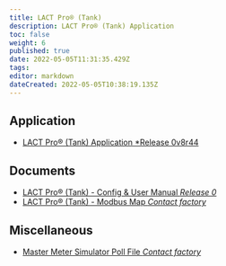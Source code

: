 ```yaml
---
title: LACT Pro® (Tank)
description: LACT Pro® (Tank) Application
toc: false
weight: 6
published: true
date: 2022-05-05T11:31:35.429Z
tags: 
editor: markdown
dateCreated: 2022-05-05T10:38:19.135Z
---
```


## Application
- <a href="/nano/applications/lactprotank/LACT-Pro_Tank_App_0v8r44.ccc" download>LACT Pro® (Tank) Application *Release 0v8r44</a>

## Documents
- [LACT Pro® (Tank) - Config & User Manual *Release 0*](/nano/applications/lactprotank/TANK-Pro_Config_&_User_Manual_R0.pdf)
- [LACT Pro® (Tank) - Modbus Map *Contact factory*]()

## Miscellaneous
- [Master Meter Simulator Poll File *Contact factory*]()
